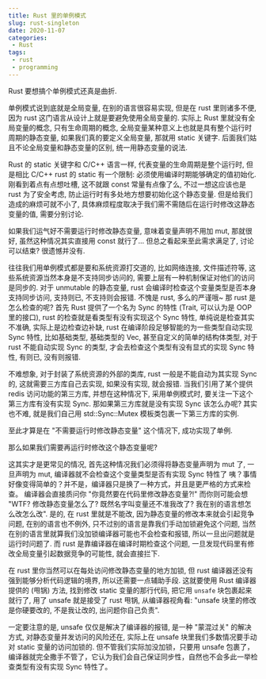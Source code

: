 ```yaml
---
title: Rust 里的单例模式
slug: rust-singleton
date: 2020-11-07
categories:
 - Rust
tags:
 - rust
 - programming
---
```


Rust 要想搞个单例模式还真是曲折.

单例模式说到底就是全局变量, 在别的语言很容易实现, 但是在 rust 里则诸多不便, 因为 rust 这门语言从设计上就是要避免使用全局变量的. 实际上 Rust 里就没有全局变量的概念, 只有生命周期的概念, 全局变量某种意义上也就是具有整个运行时周期的静态变量, 如果我们真的要定义全局变量, 那就用 static 关键字. 后面我们姑且不论全局变量和静态变量的区别, 统一用静态变量的说法.

Rust 的 static 关键字和 C/C++ 语言一样, 代表变量的生命周期是整个运行时, 但是相比 C/C++ rust 的 static 有一个限制: 必须使用编译时期能够确定的值初始化. 刚看到着点有点想吐槽, 这不就跟 const 常量有点像了么, 不过一想这应该也是 rust 为了安全考虑, 防止运行时有多处地方想要初始化这个静态变量. 但是给我们造成的麻烦可就不小了, 具体麻烦程度取决于我们需不需随后在运行时修改这静态变量的值, 需要分别讨论.

如果我们运气好不需要运行时修改静态变量, 意味着变量声明不用加 mut, 那就很好, 虽然这种情况其实直接用 const 就行了... 但总之看起来至此需求满足了, 讨论可以结束? 很遗憾并没有.

往往我们用单例模式都是要和系统资源打交道的, 比如网络连接, 文件描述符等, 这些系统资源当然本身是不支持同步访问的, 需要上层有一种机制保证对他们的访问是同步的. 对于 unmutable 的静态变量, rust 会编译时检查这个变量类型是否本身支持同步访问, 支持则已, 不支持则会报错. 不愧是 rust, 多么的严谨哦~ 那 rust 是怎么检查的呢? 首先 Rust 提供了一个名为 Sync 的特性 (Trait, 可以认为是 OOP 里的接口), rust 的检查就是看类型有没有实现这个 Sync 特性, 单纯说是检查其实不准确, 实际上是边检查边补缺, rust 在编译阶段足够智能的为一些类型自动实现 Sync 特性, 比如基础类型, 基础类型的 Vec, 甚至自定义的简单的结构体类型, 对于 rust 不能自动实现 Sync 的类型, 才会去检查这个类型有没有显式的实现 Sync 特性, 有则已, 没有则报错.

不难想象, 对于封装了系统资源的外部的类库, rust 一般是不能自动为其实现 Sync 的, 这就需要三方库自己去实现, 如果没有实现, 就会报错. 当我们引用了某个提供 redis 访问功能的第三方库, 并想在这种情况下, 采用单例模式时, 要关注一下这个第三方库有没有实现 Sync. 那如果第三方库就是没有实现 Sync 该怎么办呢? 其实也不难, 就是我们自己用 std::Sync::Mutex 模板类包裹一下第三方库的实例.

至此才算是在 "不需要运行时修改静态变量" 这个情况下, 成功实现了单例.

那么如果我们需要再运行时修改这个静态变量呢?

这其实才是更常见的情况, 首先这种情况我们必须得将静态变量声明为 mut 了, 一旦声明为 mut, 编译器就不会检查这个变量类型是否有实现 Sync 特性了 咦？事情好像变得简单的？并不是，编译器只是换了一种方式，并且是更严格的方式来检查。 编译器会直接质问你 "你竟然要在代码里修改静态变量?!" 而你则可能会想 "WTF? 修改静态变量怎么了? 既然名字叫变量还不准我改了? 我在别的语言想怎么改怎么改". 是的, 在 rust 里就是不能改, 因为静态变量的修改本来就会引起竞争问题, 在别的语言也不例外, 只不过别的语言是靠我们手动加锁避免这个问题, 当然在别的语言里就算我们没加锁编译器可能也不会检查和报错, 所以一旦出问题就是运行时问题了. 而 rust 是靠编译器在编译时期检查这个问题, 一旦发现代码里有修改全局变量引起数据竞争的可能性, 就会直接拦下.

在 rust 里你当然可以在每处访问修改静态变量的地方加锁, 但 rust 编译器还没有强到能够分析代码逻辑的境界, 所以还需要一点辅助手段. 这就要使用 Rust 编译器提供的 (甩锅) 方法, 找到修改 static 变量的那行代码, 把它用 `unsafe` 块包裹起来就行了, 用了 unsafe 就是接受了 rust 甩锅, 从编译器视角看: "unsafe 块里的修改是你硬要改的, 不是我让改的, 出问题你自己负责".

一定要注意的是, unsafe 仅仅是解决了编译器的报错, 是一种 "蒙混过关" 的解决方式, 对静态变量并发访问的风险还在, 实际上在 unsafe 块里我们多数情况要手动对 static 变量的访问加锁的. 但不管我们实际加没加锁，只要用 unsafe 包裹了，编译器就完全撒手不管了，它认为我们会自己保证同步性，自然也不会多此一举检查类型有没有实现 Sync 特性了。
